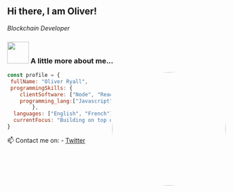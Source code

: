 <h2> Hi there, I am Oliver!</h2>
<p><em> Blockchain Developer</em></p>


### <img src="https://media3.giphy.com/media/HVNvHYTrMaDBn5Arxn/200w.webp?cid=ecf05e4747dk7nk4biugbi49jlvfae05qs210c6p5wnayqzm&rid=200w.webp&ct=s" width="50"> A little more about me...  
<img align='right' src="https://media0.giphy.com/media/qgQUggAC3Pfv687qPC/giphy.gif?cid=ecf05e47jv91tsqad7tckqhjmzwdb6tks1eep8wg1te2zm50&rid=giphy.gif&ct=g" width="262" eight="263" style="border-radius:50%">

```javascript
const profile = {
 fullName: "Oliver Ryall",
 programmingSkills: {
    clientSoftware: ["Node", "React", "HTML","CSS"],
    programming_lang:["Javascript","Solidity","Python","Vyper"]
        },
  languages: ["English", "French"],
  currentFocus: "Building on top of web3"
}
```

📫 Contact me on: 
    - [Twitter](https://twitter.com/Web3Ollie)
